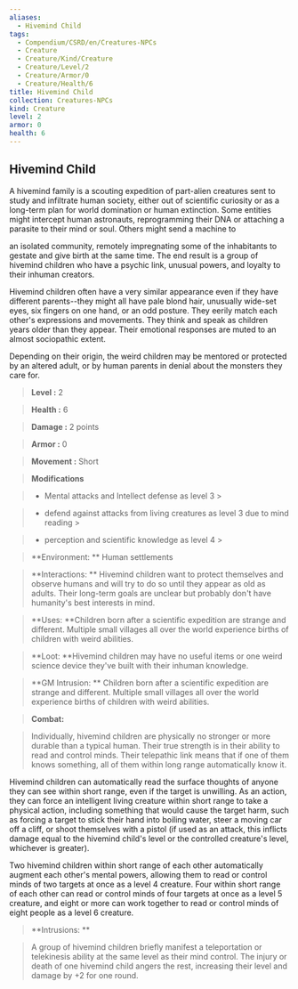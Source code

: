 ```yaml
---
aliases:
  - Hivemind Child
tags:
  - Compendium/CSRD/en/Creatures-NPCs
  - Creature
  - Creature/Kind/Creature
  - Creature/Level/2
  - Creature/Armor/0
  - Creature/Health/6
title: Hivemind Child
collection: Creatures-NPCs
kind: Creature
level: 2
armor: 0
health: 6
---
```

## Hivemind Child    
A hivemind family is a scouting expedition of part-alien creatures sent to study and infiltrate human society, either out of scientific curiosity or as a long-term plan for world domination or human extinction. Some entities might intercept human astronauts, reprogramming their DNA or attaching a parasite to their mind or soul. Others might send a machine to  
an isolated community, remotely impregnating some of the inhabitants to gestate and give birth at the same time. The end result is a group of hivemind children who have a psychic link, unusual powers, and loyalty to their inhuman creators.  
Hivemind children often have a very similar appearance even if they have different parents--they might all have pale blond hair, unusually wide-set eyes, six fingers on one hand, or an odd posture. They eerily match each other's expressions and movements. They think and speak as children years older than they appear. Their emotional responses are muted to an almost sociopathic extent.  
Depending on their origin, the weird children may be mentored or protected by an altered adult, or by human parents in denial about the monsters they care for.    
  
    
> **Level :** 2    
> **Health :** 6    
> **Damage :** 2 points    
> **Armor :** 0    
> **Movement :** Short    
> **Modifications**    
>- Mental attacks and Intellect defense as level 3 >  
>    
>- defend against attacks from living creatures as level 3 due to mind reading >  
>    
>- perception and scientific knowledge as level 4 >  
>    
> **Environment: ** Human settlements    
> **Interactions: ** Hivemind children want to protect themselves and observe humans and will try to do so until they appear as old as adults. Their long-term goals are unclear but probably don't have humanity's best interests in mind.    
> **Uses: **Children born after a scientific expedition are strange and different. Multiple small villages all over the world experience births of children with weird abilities.    
> **Loot: **Hivemind children may have no useful items or one weird science device they've built with their inhuman knowledge.    
> **GM Intrusion: ** Children born after a scientific expedition are strange and different. Multiple small villages all over the world experience births of children with weird abilities.    
  
> **Combat:**   
> Individually, hivemind children are physically no stronger or more durable than a typical human. Their true strength is in their ability to read and control minds. Their telepathic link means that if one of them knows something, all of them within long range automatically know it.  
Hivemind children can automatically read the surface thoughts of anyone they can see within short range, even if the target is unwilling. As an action, they can force an intelligent living creature within short range to take a physical action, including something that would cause the target harm, such as forcing a target to stick their hand into boiling water, steer a moving car off a cliff, or shoot themselves with a pistol (if used as an attack, this inflicts damage equal to the hivemind child's level or the controlled creature's level, whichever is greater).  
Two hivemind children within short range of each other automatically augment each other's mental powers, allowing them to read or control minds of two targets at once as a level 4 creature. Four within short range of each other can read or control minds of four targets at once as a level 5 creature, and eight or more can work together to read or control minds of eight people as a level 6 creature.    
    
  
> **Intrusions: **   
> A group of hivemind children briefly manifest a teleportation or telekinesis ability at the same level as their mind control. The injury or death of one hivemind child angers the rest, increasing their level and damage by +2 for one round.    
